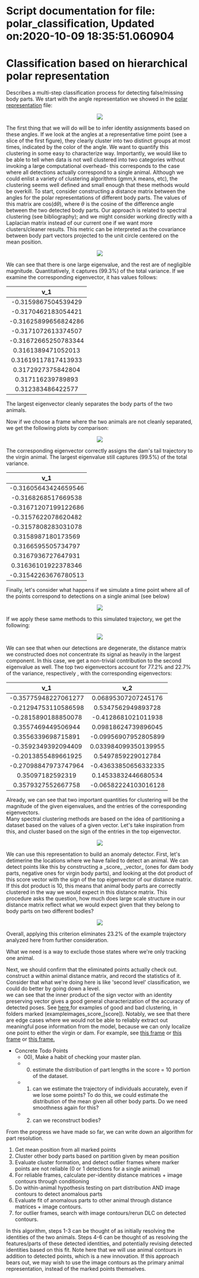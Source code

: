 
Script documentation for file: polar_classification, Updated on:2020-10-09 18:35:51.060904
==========================================================================================

# Classification based on hierarchical polar representation


Describes a multi-step classification process for detecting false/missing body parts. We start with the angle representation we showed in the [polar representation](./polar_representation.md) file:  
<p align="center">
    <img src="./images/angles_recreate.png" />
</p>

The first thing that we will do will be to infer identity assignments based on these angles. If we look at the angles at a representative time point (see a slice of the first figure), they clearly cluster into two distinct groups at most times, indicated by the color of the angle. We want to quantify this clustering in some easy to characterize way. Importantly, we would like to be able to tell when data is not well clustered into two categories without invoking a large computational overhead- this corresponds to the case where all detections actually correspond to a single animal. Although we could enlist a variety of clustering algorithms (gmm,k means, etc), the clustering seems well defined and small enough that these methods would be overkill. To start, consider constructing a distance matrix between the angles for the polar representations of different body parts. The values of this matrix are cos(d$\theta$), where $\theta$ is the cosine of the difference angle between the two detected body parts. Our approach is related to spectral clustering (see bibliography); and we might consider working directly with a Laplacian matrix instead of our current one if we want more clusters/cleaner results. This metric can be interpreted as the covariance between body part vectors projected to the unit circle centered on the mean position.  
<p align="center">
    <img src="./images/distance_and_spectrum_frame10.png" />
</p>

We can see that there is one large eigenvalue, and the rest are of negligible magnitude. Quantitatively, it captures (99.3%) of the total variance. If we examine the corresponding eigenvector, it has values follows:   
  

|v_1|
| :---: |
|-0.3159867504539429|
|-0.3170462183054421|
|-0.31625899656824286|
|-0.3171072613374507|
|-0.31672665250783344|
|0.3161389471052013|
|0.31619117817413933|
|0.3172927375842804|
|0.317116239789893|
|0.312383486422577|


The largest eigenvector cleanly separates the body parts of the two animals.

Now if we choose a frame where the two animals are not cleanly separated, we get the following plots by comparison:   
<p align="center">
    <img src="./images/distance_and_spectrum_frame4699.png" />
</p>

The corresponding eigenvector correctly assigns the dam's tail trajectory to the virgin animal. The largest eigenvalue still captures (99.5%) of the total variance.  
  

|v_1|
| :---: |
|-0.31605643424659546|
|-0.3168268517669538|
|-0.31671207199122686|
|-0.3157622078620482|
|-0.3157808283031078|
|0.3158987180173569|
|0.3166595505734797|
|0.3167936727647931|
|0.31636101922378346|
|-0.31542263676780513|


Finally, let's consider what happens if we simulate a time point where all of the points correspond to detections on a single animal (see below)  
<p align="center">
    <img src="./images/degenerate_tracking_example.png" />
</p>  
If we apply these same methods to this simulated trajectory, we get the following:  
<p align="center">
    <img src="./images/distance_and_spectrum_frame0.png" />
</p>  
We can see that when our detections are degenerate, the distance matrix we constructed does not concentrate its signal as heavily in the largest component. In this case, we get a non-trivial contribution to the second eigenvalue as well. The top two eigenvectors account for 77.2% and 22.7% of the variance, respectively , with the corresponding eigenvectors:  
  

|v_1|v_2|
| :---: | :---: |
|-0.35775948227061277|0.06895307207245176|
|-0.21294753110586598|0.5347562949893728|
|-0.2815890188850078|-0.4128681021011938|
|0.3557469449506944|0.09818624739896045|
|0.3556339698715891|-0.09956907952805899|
|-0.3592349392094409|0.033984099350139955|
|-0.2013855489661925|0.5497859229012784|
|-0.27098847973747964|-0.43633850656332335|
|0.35097182592319|0.14533832446680534|
|0.3579327552667758|-0.06582224103016128|
  
Already, we can see that two important quantities for clustering will be the magnitude of the given eigenvalues, and the entries of the corresponding eigenvectors.  
Many spectral clustering methods are based on the idea of partitioning a dataset based on the values of a given vector. Let's take inspiration from this, and cluster based on the sign of the entries in the top eigenvector.  
<p align="center">
    <img src="./images/featurized_criterion.png" />
</p>  
We can use this representation to build an anomaly detector. First, let's detimerine the locations where we have failed to detect an animal. We can detect points like this by constructing a _score_ _vector_ (ones for dam body parts, negative ones for virgin body parts), and looking at the dot product of this score vector with the sign of the top eigenvector of our distance matrix. If this dot product is 10, this means that animal body parts are correctly clustered in the way we would expect in this distance matrix. This procedure asks the question, how much does large scale structure in our distance matrix reflect what we would expect given that they belong to body parts on two different bodies?  
<p align="center">
    <img src="./images/score_vector.png" />
</p>  
Overall, applying this criterion eliminates 23.2% of the example trajectory analyzed here from further consideration.

What we need is a way to exclude those states where we're only tracking one animal.

Next, we should confirm that the eliminated points actually check out. construct a within animal distance matrix, and record the statistics of it. Consider that what we're doing here is like 'second level' classification, we could do better by going down a level.  
we can see that the inner product of the sign vector with an identity preserving vector gives a good general characterization of the accuracy of detected poses. See [here ](./images/)for examples of good and bad clustering, in folders marked (exampleimages_score_[score]). Notably, we see that there are edge cases where we would not be able to reliably extract out meaningful pose information from the model, because we can only localize one point to either the virgin or dam. For example, see [this frame](./images/exampleimages_score_0/frame1508.png) or [this frame](./images/exampleimages_score_0/frame1509.png) or [this frame.](./images/exampleimages_score_0/frame274.png)
- Concrete Todo Points
    - 00), Make a habit of checking your master plan.
    - 0) estimate the distribution of part lengths in the score = 10 portion of the dataset.
    - 1) can we estimate the trajectory of individuals accurately, even if we lose some points? To do this, we could estimate the distribution of the mean given all other body parts. Do we need smoothness again for this?
    - 2) can we reconstruct bodies?


From the progress we have made so far, we can write down an algorithm for part resolution.
1. Get mean position from all marked points 
2. Cluster other body parts based on partition given by mean position
3. Evaluate cluster formation, and detect outlier frames where marker points are not reliable (0 or 1 detections for a single animal)
4. For reliable frames, calculate per-identity distance matrices + image contours through conditioning
5. Do within-animal hypothesis testing on part distribution AND image contours to detect anomalous parts
6. Evaluate fit of anomalous parts to other animal through distance matrices + image contours.
7. for outlier frames, search with image contours/rerun DLC on detected contours.


In this algorithm, steps 1-3 can be thought of as initially resolving the identities of the two animals. Steps 4-6 can be thought of as resolving the features/parts of these detected identities, and potentially revising detected identities based on this fit. Note here that we will use animal contours in addition to detected points, which is a new innovation. If this approach bears out, we may wish to use the image contours as the primary animal representation, instead of the marked points themselves.